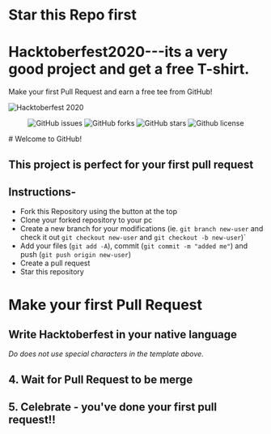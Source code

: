 # Star this Repo first

# Hacktoberfest2020---its a very good project and get a free T-shirt.

Make your first Pull Request and earn a free tee from GitHub!

![Hacktoberfest 2020](osc_hacktoberfest2020.png)


<p align="center">
   <img alt="GitHub issues" src="https://img.shields.io/github/issues/OpenSouceCode/Hacktoberfest2020"></a>
   <img alt="GitHub forks" src="https://img.shields.io/github/issues/OpenSouceCode/Hacktoberfest2020"></a>
   <img alt="GitHub stars" src="https://img.shields.io/github/stars/OpenSouceCode/Hacktoberfest2020"></a>
   <img alt="Github license" src="https://img.shields.io/github/license/OpenSouceCode/Hacktoberfest2020"></a>
</p>
# Welcome to GitHub!

## This project is perfect for your first pull request

## Instructions-

- Fork this Repository using the button at the top
- Clone your forked repository to your pc
- Create a new branch for your modifications (ie. `git branch new-user` and check it out `git checkout new-user` and `git checkout -b new-user`)`
- Add your files (`git add -A`), commit (`git commit -m "added me"`) and push (`git push origin new-user`)
- Create a pull request
- Star this repository

#  Make your first Pull Request

## Write Hacktoberfest in your native language



_Do does not use special characters in the template above._

## 4. Wait for Pull Request to be merge

## 5. Celebrate - you've done your first pull request!!


